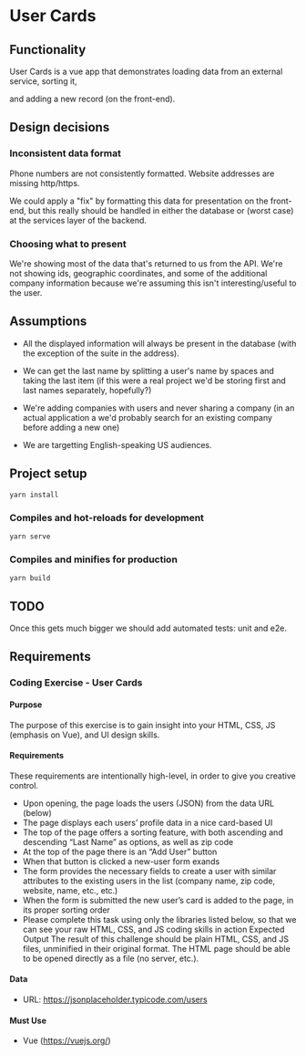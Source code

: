 # User Cards

## Functionality

User Cards is a vue app that demonstrates loading data from an external service, sorting it,

and adding a new record (on the front-end).

## Design decisions

### Inconsistent data format

Phone numbers are not consistently formatted. Website addresses are missing http/https.

We could apply a "fix" by formatting this data for presentation on the front-end, but this really should be handled in either the database or (worst case) at the services layer of the backend.

### Choosing what to present

We're showing most of the data that's returned to us from the API. We're not showing ids, geographic coordinates, and some of the additional company information because we're assuming this isn't interesting/useful to the user.

## Assumptions

- All the displayed information will always be present in the database (with the exception of the suite in the address).

- We can get the last name by splitting a user's name by spaces and taking the last item (if this were a real project we'd be storing first and last names separately, hopefully?)

- We're adding companies with users and never sharing a company (in an actual application a we'd probably search for an existing company before adding a new one)

- We are targetting English-speaking US audiences.

## Project setup

```
yarn install
```

### Compiles and hot-reloads for development

```
yarn serve
```

### Compiles and minifies for production

```
yarn build
```

## TODO

Once this gets much bigger we should add automated tests: unit and e2e.

## Requirements

### Coding Exercise - User Cards

#### Purpose

The purpose of this exercise is to gain insight into your HTML, CSS, JS (emphasis on Vue), and UI design skills.

#### Requirements

These requirements are intentionally high-level, in order to give you creative control.

- Upon opening, the page loads the users (JSON) from the data URL (below)
- The page displays each users’ profile data in a nice card-based UI
- The top of the page offers a sorting feature, with both ascending and descending “Last
  Name” as options, as well as zip code
- At the top of the page there is an “Add User” button
- When that button is clicked a new-user form exands
- The form provides the necessary fields to create a user with similar attributes to
  the existing users in the list (company name, zip code, website, name, etc., etc.)
- When the form is submitted the new user’s card is added to the page, in its
  proper sorting order
- Please complete this task using only the libraries listed below, so that we can see your
  raw HTML, CSS, and JS coding skills in action
  Expected Output
  The result of this challenge should be plain HTML, CSS, and JS files, unminified in their original format. The HTML page should be able to be opened directly as a file (no server, etc.).

#### Data

- URL: https://jsonplaceholder.typicode.com/users

#### Must Use

- Vue (https://vuejs.org/)
